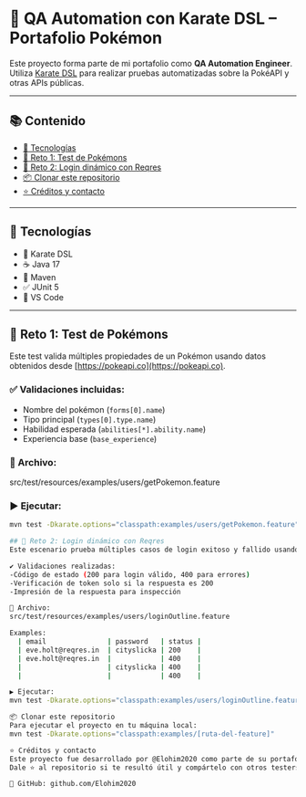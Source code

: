 # 🚀 QA Automation con Karate DSL – Portafolio Pokémon

Este proyecto forma parte de mi portafolio como **QA Automation Engineer**. Utiliza [Karate DSL](https://github.com/karatelabs/karate) para realizar pruebas automatizadas sobre la PokéAPI y otras APIs públicas.

---

## 📚 Contenido

- [🧰 Tecnologías](#-tecnologías)
- [🧪 Reto 1: Test de Pokémons](#-reto-1-test-de-pokémons)
- [🧪 Reto 2: Login dinámico con Reqres](#-reto-2-login-dinámico-con-reqres)
- [📦 Clonar este repositorio](#-clonar-este-repositorio)
- [⭐ Créditos y contacto](#-créditos-y-contacto)

---

## 🧰 Tecnologías

- 🥋 Karate DSL
- ☕ Java 17
- 🚀 Maven
- ✅ JUnit 5
- 🧠 VS Code

---

## 🧪 Reto 1: Test de Pokémons

Este test valida múltiples propiedades de un Pokémon usando datos obtenidos desde [https://pokeapi.co](https://pokeapi.co).

### ✅ Validaciones incluidas:
- Nombre del pokémon (`forms[0].name`)
- Tipo principal (`types[0].type.name`)
- Habilidad esperada (`abilities[*].ability.name`)
- Experiencia base (`base_experience`)

### 📁 Archivo:
src/test/resources/examples/users/getPokemon.feature

### ▶️ Ejecutar:
```bash
mvn test -Dkarate.options="classpath:examples/users/getPokemon.feature"

## 🧪 Reto 2: Login dinámico con Reqres
Este escenario prueba múltiples casos de login exitoso y fallido usando la API pública de Reqres.

✔️ Validaciones realizadas:
-Código de estado (200 para login válido, 400 para errores)
-Verificación de token solo si la respuesta es 200
-Impresión de la respuesta para inspección

📁 Archivo:
src/test/resources/examples/users/loginOutline.feature

Examples:
  | email               | password   | status |
  | eve.holt@reqres.in  | cityslicka | 200    |
  | eve.holt@reqres.in  |            | 400    |
  |                     | cityslicka | 400    |
  |                     |            | 400    |

▶️ Ejecutar:
mvn test -Dkarate.options="classpath:examples/users/loginOutline.feature"

📦 Clonar este repositorio
Para ejecutar el proyecto en tu máquina local:
mvn test -Dkarate.options="classpath:examples/[ruta-del-feature]"

⭐ Créditos y contacto
Este proyecto fue desarrollado por @Elohim2020 como parte de su portafolio profesional de QA Automation.
Dale ⭐ al repositorio si te resultó útil y compártelo con otros testers.

🔗 GitHub: github.com/Elohim2020